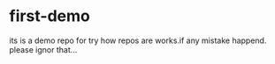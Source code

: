 # first-demo
its is a demo repo for try how repos are works.if any mistake happend. please ignor that...
